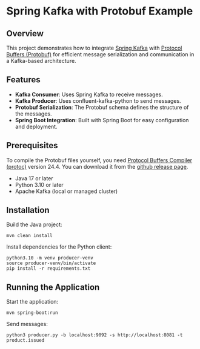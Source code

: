 # Spring Kafka with Protobuf Example

## Overview

This project demonstrates how to integrate [Spring Kafka](https://spring.io/projects/spring-kafka) with [Protocol Buffers (Protobuf)](https://developers.google.com/protocol-buffers) for efficient message serialization and communication in a Kafka-based architecture.

## Features

- **Kafka Consumer**: Uses Spring Kafka to receive messages.
- **Kafka Producer**: Uses confluent-kafka-python to send messages.
- **Protobuf Serialization**: The Protobuf schema defines the structure of the messages.
- **Spring Boot Integration**: Built with Spring Boot for easy configuration and deployment.

## Prerequisites

To compile the Protobuf files yourself, you need [Protocol Buffers Compiler (protoc)](https://grpc.io/docs/protoc-installation/) version 24.4. You can download it from the [github release page](https://github.com/protocolbuffers/protobuf/releases/tag/v24.4).

- Java 17 or later
- Python 3.10 or later
- Apache Kafka (local or managed cluster)

## Installation

Build the Java project:
```
mvn clean install
```

Install dependencies for the Python client:
```
python3.10 -m venv producer-venv
source producer-venv/bin/activate
pip install -r requirements.txt
```

## Running the Application

Start the application:
```
mvn spring-boot:run
```

Send messages:
```
python3 producer.py -b localhost:9092 -s http://localhost:8081 -t product.issued
```
